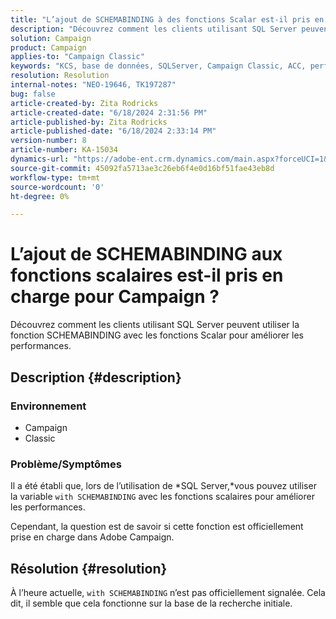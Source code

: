 ```yaml
---
title: "L’ajout de SCHEMABINDING à des fonctions Scalar est-il pris en charge pour Campaign ?"
description: "Découvrez comment les clients utilisant SQL Server peuvent utiliser la fonction SCHEMABINDING avec les fonctions Scalar pour améliorer les performances."
solution: Campaign
product: Campaign
applies-to: "Campaign Classic"
keywords: "KCS, base de données, SQLServer, Campaign Classic, ACC, performance"
resolution: Resolution
internal-notes: "NEO-19646, TK197287"
bug: false
article-created-by: Zita Rodricks
article-created-date: "6/18/2024 2:31:56 PM"
article-published-by: Zita Rodricks
article-published-date: "6/18/2024 2:33:14 PM"
version-number: 8
article-number: KA-15034
dynamics-url: "https://adobe-ent.crm.dynamics.com/main.aspx?forceUCI=1&pagetype=entityrecord&etn=knowledgearticle&id=74c68180-7f2d-ef11-840a-002248084fbb"
source-git-commit: 45092fa5713ae3c26eb6f4e0d16bf51fae43eb8d
workflow-type: tm+mt
source-wordcount: '0'
ht-degree: 0%

---
```


# L’ajout de SCHEMABINDING aux fonctions scalaires est-il pris en charge pour Campaign ?


Découvrez comment les clients utilisant SQL Server peuvent utiliser la fonction SCHEMABINDING avec les fonctions Scalar pour améliorer les performances.

## Description {#description}


### <b>Environnement</b>

- Campaign
- Classic


### <b>Problème/Symptômes</b>

Il a été établi que, lors de l’utilisation de *SQL Server,*vous pouvez utiliser la variable `with SCHEMABINDING` avec les fonctions scalaires pour améliorer les performances.

Cependant, la question est de savoir si cette fonction est officiellement prise en charge dans Adobe Campaign.


## Résolution {#resolution}


À l’heure actuelle, `with SCHEMABINDING` n’est pas officiellement signalée. Cela dit, il semble que cela fonctionne sur la base de la recherche initiale.
